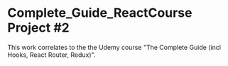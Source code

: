 # Complete_Guide_ReactCourse Project #2

This work correlates to the the Udemy course "The Complete Guide (incl Hooks, React Router, Redux)".
